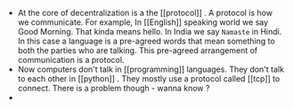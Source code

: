 - At the core of  decentralization is a the [[protocol]] . A protocol is how we communicate. For example, In [[English]] speaking world we say Good Morning. That  kinda means hello. In India we say `Namaste` in Hindi. In this case a language is a pre-agreed words that mean something  to both the parties who are talking. This pre-agreed arrangement of communication is a protocol.
- Now computers don't talk in [[programming]] languages. They don't talk  to each other in [[python]] .  They mostly use a protocol called [[tcp]] to connect. There is a problem though - wanna know ?
-